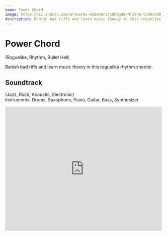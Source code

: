 ```yaml
---
name: Power Chord
image: https://i1.sndcdn.com/artworks-km5eR8rzr10h8gH8-Nf1YhA-t500x500.jpg
description: Banish bad riffs and learn music theory in this roguelike rhythm shooter.
---
```


# Power Chord

(Roguelike, Rhythm, Bullet Hell)

Banish bad riffs and learn music theory in this roguelike rhythm shooter.

## Soundtrack
(Jazz, Rock, Acoustic, Electronic)\
Instruments: Drums, Saxophone, Piano, Guitar, Bass, Synthesizer
<iframe width="100%" height="400" scrolling="no" frameborder="no" allow="autoplay" src="https://w.soundcloud.com/player/?url=https%3A//api.soundcloud.com/playlists/1488018211&color=%23e7091f&auto_play=false&hide_related=false&show_comments=true&show_user=true&show_reposts=false&show_teaser=true"></iframe>